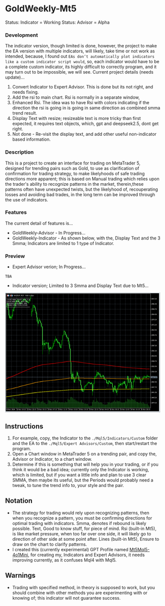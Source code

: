 # GoldWeekly-Mt5
Status: Indicator = Working
Status: Advisor = Alpha

### Development
The indicator version, though limited is done, however, the project to make the EA version with multiple indicators, will likely, take time or not work as intended, because, I found out `EAs don’t automatically plot indicators like a custom indicator script would`, so, each indicator would have to be a complete custom indicator, its highly difficult to correctly program, and it may turn out to be impossible, we will see. Current project details (needs update)...
1. Convert Indicator to Expert Advisor. This is done but its not right, and needs fixing.
2. Add the rsi to main chart. Rsi is normally in a separate window, 
3. Enhanced Rsi. The idea was to have Rsi with colors indicating if the direction the rsi is going in is going in same direction as combined smma trend result.
4. Display Text with resize; resizeable text is more tricky than first expected, it requires text objects, which, gpt and deepseek2.5, dont get right. 
5. Not done - Re-visit the display text, and add other useful non-indicator based information.

### Description
This is a project to create an interface for trading on MetaTrader 5, designed for trending pairs such as Gold, to use as clarification of confirmation for trading strategy, to make likelyhoods of safe trading directions more apparent; this is based on Manual trading which relies upon the trader's ability to recognize patterns in the market, therein,these patterns often have unexpected twists, but the likelyhood of, recouperating losses and avoiding bad trades, in the long term can be improved through the use of indicators.

### Features
The current detail of features is... 
- GoldWeekly-Advisor - In Progress...
- GoldWeekly-Indicator - As shown below, with the, Display Text and the 3 Smma; Indicators are limited to 1 type of Indicator. 

### Preview
- Expert Advisor verion; In Progress...
```
TBA
```
- Indicator version; Limited to 3 Smma and Display Text due to Mt5...

![indicator preview](media/preview.png)

## Instructions
1. For example, copy, the Indicator to the `./Mql5/Indicators/Custom` folder and the EA to the `./Mql5/Expert Advisors/Custom`, then start/restart the program.  
2. Open a Chart window in MetaTrader 5 on a trending pair, and copy the, Advisor or Indicator, to a chart window.
3. Determine if this is something that will help you in your trading, or if you think it would be a bad idea; currently only the Indicator is working, which is limited, but if you want a little info and plan to use 3 clear SMMA, then maybe its useful, but the Periods would probably need a tweak, to tune the trend info to, your style and the pair. 

## Notation
- The strategy for trading would rely upon recognizing patterns, then when you recognize a pattern, you must be confirming directions for optimal trading with indicators. Smma, denotes if rebound is likely possible. Text, Good to know stuff, for piece of mind. Rsi (built-in Mt5), is like market pressure, when too far over one side, it will likely go to direction of other side at some point after. Lines (built-in Mt5), Ensure to draw on the chart to clarify patterns.
- I created this (currently experimental) GPT Profile named [Mt5Mql5-4o1Mini](https://chatgpt.com/g/g-Un4YwjMNH-mt5mql5-4o1mini), for creating my, Indicators and Expert Advisors, it needs improving currently, as it confuses Mql4 with Mql5.

## Warnings
- Trading with specified method, in theory is supposed to work, but you should combine with other methods you are experimenting with or knowing of; this indicator will not guarantee success.
